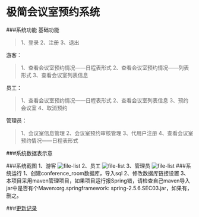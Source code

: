 # 极简会议室预约系统
###系统功能
基础功能
> 1、登录
> 2、注册
> 3、退出

游客：
> 1、查看会议室预约情况——日程表形式
> 2、查看会议室预约情况——列表形式
> 3、查看会议室列表信息

员工：
> 1、查看会议室预约情况——日程表形式
> 2、查看会议室列表信息
> 3、预约会议室
> 4、取消预约

管理员：
> 1、会议室信息管理
> 2、会议室预约审核管理
> 3、代用户注册
> 4、查看会议室预约情况——日程表形式

###系统数据表示意

###系统截图
1、游客
![file-list](https://www.zybuluo.com/static/img/file-list.png)
2、员工
![file-list](https://www.zybuluo.com/static/img/file-list.png)
3、管理员
![file-list](https://www.zybuluo.com/static/img/file-list.png)
###系统运行
1、创建conference_room数据库，导入sql
2、修改数据库链接设置
3、本项目采用maven管理项目，如果项目运行报Spring错，请检查自己maven导入jar中是否有个Maven:org.springframework: spring-2.5.6.SEC03.jar，如果有，删之。

###[更新记录](https://www.zybuluo.com/mdeditor?url=https://www.zybuluo.com/static/editor/md-help.markdown#9-甘特图)